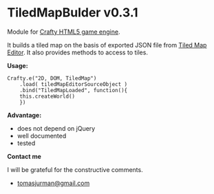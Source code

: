 # TiledMapBulder v0.3.1

Module for [Crafty HTML5 game engine](http://craftyjs.com/ "Crafty HTML5 game engine").

It builds a tiled map on the basis of exported JSON file from [Tiled Map Editor](http://www.mapeditor.org/ "Tiled Map Editor"). It also provides methods to access to tiles.

**Usage:**

```
Crafty.e("2D, DOM, TiledMap")
    .load( tiledMapEditorSourceObject )
    .bind("TiledMapLoaded", function(){
	this.createWorld()
    })
```

**Advantage:**
- does not depend on jQuery
- well documented
- tested


**Contact me**

I will be grateful for the constructive comments.
- tomasjurman@gmail.com






